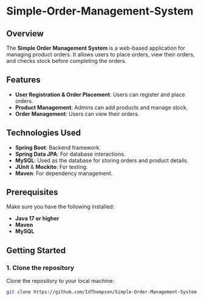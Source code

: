 # Simple-Order-Management-System
## Overview

The **Simple Order Management System** is a web-based application for managing product orders. It allows users to place orders, view their orders, and checks stock before completing the orders. 

## Features

- **User Registration & Order Placement**: Users can register and place orders.
- **Product Management**: Admins can add products and manage stock.
- **Order Management**: Users can view their orders.

## Technologies Used

- **Spring Boot**: Backend framework.
- **Spring Data JPA**: For database interactions.
- **MySQL**: Used as the database for storing orders and product details.
- **JUnit** & **Mockito**: For testing.
- **Maven**: For dependency management.

## Prerequisites

Make sure you have the following installed:

- **Java 17 or higher**
- **Maven**
- **MySQL**

## Getting Started

### 1. Clone the repository

Clone the repository to your local machine:

```bash
git clone https://github.com/IdThompson/Simple-Order-Management-System.git

